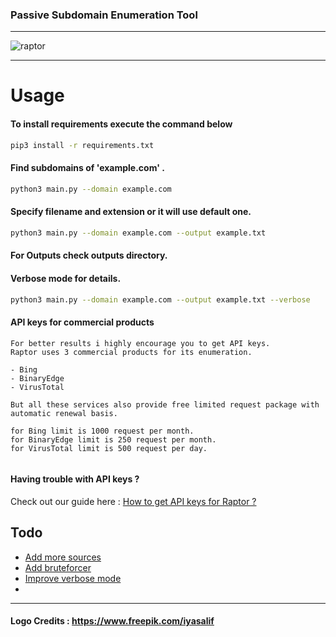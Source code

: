 ### Passive Subdomain Enumeration Tool
---
![raptor](https://user-images.githubusercontent.com/39130214/110909816-fc04c180-8329-11eb-9344-d06f25458f61.png)

---

# Usage
#### To install requirements execute the command below

```sh
pip3 install -r requirements.txt  
```

#### Find subdomains of 'example.com' . 
```sh
python3 main.py --domain example.com  
```

#### Specify filename and extension  or it will use default one.

```sh
python3 main.py --domain example.com --output example.txt  
```
#### For Outputs check outputs directory.


#### Verbose mode for details.

```sh
python3 main.py --domain example.com --output example.txt --verbose
```

#### API keys for commercial products

```
For better results i highly encourage you to get API keys.
Raptor uses 3 commercial products for its enumeration.

- Bing
- BinaryEdge
- VirusTotal

But all these services also provide free limited request package with automatic renewal basis.

for Bing limit is 1000 request per month.
for BinaryEdge limit is 250 request per month. 
for VirusTotal limit is 500 request per day.


```
#### Having trouble with API keys ?
Check out our guide here :
[ How to get API keys for Raptor ? ](https://github.com/HJ23/Raptor/wiki)



## Todo
- [ Add more sources ]()
- [ Add bruteforcer ]()
- [ Improve verbose mode ]()
- [  ]()

----
#### Logo Credits : https://www.freepik.com/iyasalif
